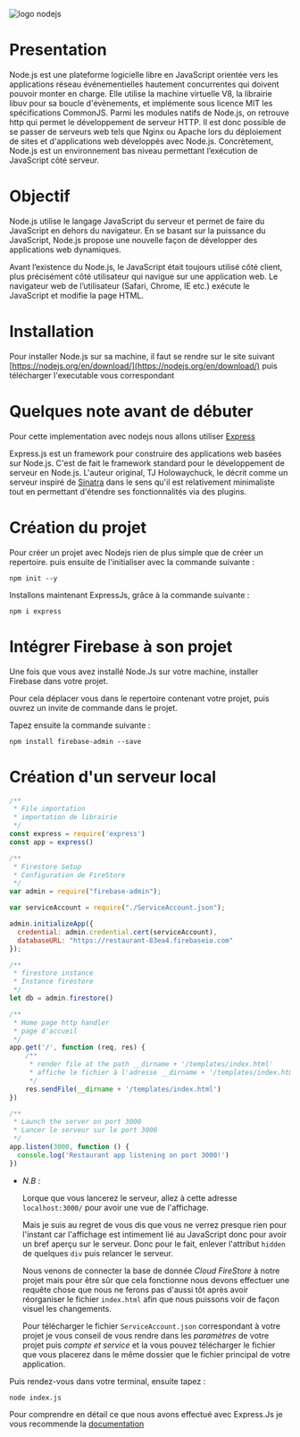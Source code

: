 ![logo nodejs](https://miro.medium.com/max/1400/1*Jw9V__6jYhm2amP74D_0lw.png)

# Presentation

Node.js est une plateforme logicielle libre en JavaScript orientée vers les applications réseau événementielles hautement concurrentes qui doivent pouvoir monter en charge.
Elle utilise la machine virtuelle V8, la librairie libuv pour sa boucle d'évènements, et implémente sous licence MIT les spécifications CommonJS.
Parmi les modules natifs de Node.js, on retrouve http qui permet le développement de serveur HTTP. Il est donc possible de se passer de serveurs web tels que Nginx ou Apache lors du déploiement de sites et d'applications web développés avec Node.js.
Concrètement, Node.js est un environnement bas niveau permettant l’exécution de JavaScript côté serveur.


# Objectif

Node.js utilise le langage JavaScript du serveur et permet de faire du JavaScript en dehors du navigateur. En se basant sur la puissance du JavaScript, Node.js propose une nouvelle façon de développer des applications web dynamiques.

Avant l’existence du Node.js, le JavaScript était toujours utilisé côté client, plus précisément côté utilisateur qui navigue sur une application web. Le navigateur web de l’utilisateur (Safari, Chrome, IE etc.) exécute le JavaScript et modifie la page HTML.

# Installation

Pour installer Node.js sur sa machine, il faut se rendre sur le site suivant [https://nodejs.org/en/download/](https://nodejs.org/en/download/) puis télécharger l'executable vous correspondant

# Quelques note avant de débuter 

Pour cette implementation avec nodejs nous allons utiliser [Express](https://expressjs.com/fr/)

Express.js est un framework pour construire des applications web basées sur Node.js. C'est de fait le framework standard pour le développement de serveur en Node.js. L'auteur original, TJ Holowaychuck, le décrit comme un serveur inspiré de [Sinatra](http://sinatrarb.com/) dans le sens qu'il est relativement minimaliste tout en permettant d'étendre ses fonctionnalités via des plugins. 

# Création du projet

Pour créer un projet avec Nodejs rien de plus simple que de créer un repertoire. puis ensuite de l'initialiser avec la commande suivante :

```shell
npm init --y
```

Installons maintenant ExpressJs, grâce à la commande suivante :

```
npm i express
```

# Intégrer Firebase à son projet

Une fois que vous avez installé Node.Js sur votre machine, installer Firebase dans votre projet.

Pour cela déplacer vous dans le repertoire contenant votre projet, puis ouvrez un invite de commande dans le projet.

Tapez ensuite la commande suivante :

```shell
npm install firebase-admin --save
```

# Création d'un serveur local

```js
/**
 * File importation
 * importation de librairie
 */
const express = require('express')
const app = express()

/**
 * Firestore Setup
 * Configuration de FireStore
 */
var admin = require("firebase-admin");

var serviceAccount = require("./ServiceAccount.json");

admin.initializeApp({
  credential: admin.credential.cert(serviceAccount),
  databaseURL: "https://restaurant-83ea4.firebaseio.com"
});

/**
 * firestore instance
 * Instance firestore
 */
let db = admin.firestore()

/**
 * Home page http handler
 * page d'accueil
 */
app.get('/', function (req, res) {
    /**
     * render file at the path __dirname + '/templates/index.html'
     * affiche le fichier à l'adresse __dirname + '/templates/index.html'
     */
    res.sendFile(__dirname + '/templates/index.html')
})

/**
 * Launch the server on port 3000
 * Lancer le serveur sur le port 3000
 */
app.listen(3000, function () {
  console.log('Restaurant app listening on port 3000!')
})
```


 - *N.B* :

	Lorque que vous lancerez le serveur, allez à cette adresse `localhost:3000/` pour avoir une vue de l'affichage.

	Mais je suis au regret de vous dis que vous ne verrez presque rien pour l'instant car l'affichage est intimement lié au JavaScript donc pour avoir un bref aperçu sur le serveur. Donc pour le fait, enlever l'attribut `hidden` de quelques `div` puis relancer le serveur.

	Nous venons de connecter la base de donnée *Cloud FireStore* à notre projet mais pour être sûr que cela fonctionne nous devons effectuer une requête chose que nous ne ferons pas d'aussi tôt après avoir réorganiser le fichier `index.html` afin que nous puissons voir de façon visuel les changements.

	Pour télécharger le fichier `ServiceAccount.json` correspondant à votre projet je vous conseil de vous rendre dans les *paramètres* de votre projet puis *compte et service* et la vous pouvez télécharger le fichier que vous placerez dans le même dossier que le fichier principal de votre application.

Puis rendez-vous dans votre terminal, ensuite tapez :

```shell
node index.js
```

Pour comprendre en détail ce que nous avons effectué avec Express.Js je vous recommende la [documentation](https://expressjs.com/fr/)
